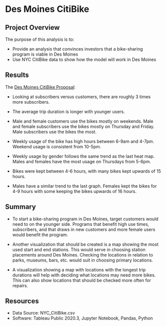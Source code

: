 # Des Moines CitiBike

## Project Overview

The purpose of this analysis is to:
-	Provide an analysis that convinces investors that a bike-sharing program is viable in Des Moines
-	Use NYC CitiBike data to show how the model will work in Des Moines

## Results

The [Des Moines CitiBike Proposal]( https://public.tableau.com/shared/3YS63Z52H?:display_count=y&:origin=viz_share_link):

-	Looking at subscribers versus customers, there are roughly 3 times more subscribers.

-	The average trip duration is longer with younger users.

-	Male and female customers use the bikes mostly on weekends.  Male and female subscribers use the bikes mostly on Thursday and Friday.  Male subscribers use the bikes the most.

-	Weekly usage of the bike has high hours between 6-9am and 4-7pm.  Weekend usage is consistent from 10-5pm.

-	Weekly usage by gender follows the same trend as the last heat map.  Males and females have the most usage on Thursdays from 5-6pm.

-	Bikes were kept between 4-6 hours, with many bikes kept upwards of 15 hours.

-	Males have a similar trend to the last graph.  Females kept the bikes for 4-9 hours with some keeping the bikes upwards of 16 hours.

## Summary

-	To start a bike-sharing program in Des Moines, target customers would need to on the younger side. Programs that benefit high use times, subscribers, and that draws in new customers and more female users would benefit the program.  

-	Another visualization that should be created is a map showing the most used start and end stations.  This would serve in choosing station placements around Des Moines.  Checking the locations in relation to parks, museums, bars, etc. would suit in choosing primary locations.


-	A visualization showing a map with locations with the longest trip durations will help with deciding what locations may need more bikes.  This can also show locations that should be checked more often for repairs.

## Resources
- Data Source: NYC_CitiBike.csv
- Software: Tableau Public 2020.3, Jupyter Notebook, Pandas, Python
